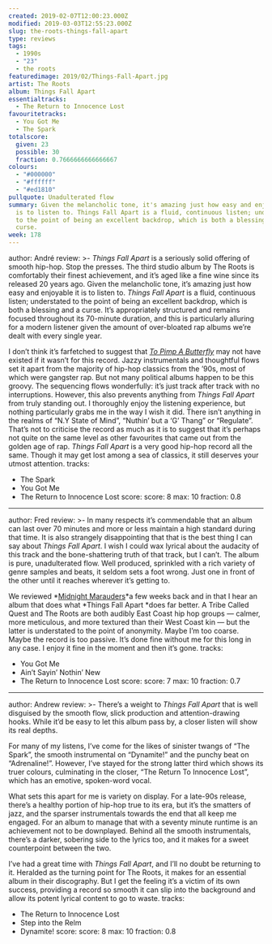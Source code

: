 ```yaml
---
created: 2019-02-07T12:00:23.000Z
modified: 2019-03-03T12:55:23.000Z
slug: the-roots-things-fall-apart
type: reviews
tags:
  - 1990s
  - "23"
  - the roots
featuredimage: 2019/02/Things-Fall-Apart.jpg
artist: The Roots
album: Things Fall Apart
essentialtracks:
  - The Return to Innocence Lost
favouritetracks:
  - You Got Me
  - The Spark
totalscore:
  given: 23
  possible: 30
  fraction: 0.7666666666666667
colours:
  - "#000000"
  - "#ffffff"
  - "#ed1810"
pullquote: Unadulterated flow
summary: Given the melancholic tone, it's amazing just how easy and enjoyable it
  is to listen to. Things Fall Apart is a fluid, continuous listen; understated
  to the point of being an excellent backdrop, which is both a blessing and a
  curse.
week: 178
---
```

author: André
review: >-
  *Things Fall Apart* is a seriously solid offering of smooth hip-hop. Stop the
  presses. The third studio album by The Roots is comfortably their finest
  achievement, and it’s aged like a fine wine since its released 20 years ago.
  Given the melancholic tone, it’s amazing just how easy and enjoyable it is to
  listen to. *Things Fall Apart* is a fluid, continuous listen; understated to
  the point of being an excellent backdrop, which is both a blessing and a
  curse. It’s appropriately structured and remains focused throughout its
  70-minute duration, and this is particularly alluring for a modern listener
  given the amount of over-bloated rap albums we’re dealt with every single
  year.

  I don’t think it’s farfetched to suggest that [*To Pimp A Butterfly*](<https://audioxide.com/reviews/kendrick-lamar-to-pimp-a-butterfly/>) may not have existed if it wasn’t for this record. Jazzy instrumentals and thoughtful flows set it apart from the majority of hip-hop classics from the ’90s, most of which were gangster rap. But not many political albums happen to be this groovy. The sequencing flows wonderfully: it’s just track after track with no interruptions. However, this also prevents anything from *Things Fall Apart* from truly standing out. I thoroughly enjoy the listening experience, but nothing particularly grabs me in the way I wish it did. There isn’t anything in the realms of “N.Y State of Mind”, “Nuthin’ but a ‘G’ Thang” or “Regulate”. That’s not to criticise the record as much as it is to suggest that it’s perhaps not quite on the same level as other favourites that came out from the golden age of rap. *Things Fall Apart* is a very good hip-hop record all the same. Though it may get lost among a sea of classics, it still deserves your utmost attention.
tracks:
  - The Spark
  - ­­You Got Me
  - ­­The Return to Innocence Lost
score:
  score: 8
  max: 10
  fraction: 0.8
---
author: Fred
review: >-
  In many respects it’s commendable that an album can last over 70 minutes and
  more or less maintain a high standard during that time. It is also strangely
  disappointing that that is the best thing I can say about *Things Fall Apart*.
  I wish I could wax lyrical about the audacity of this track and the
  bone-shattering truth of that track, but I can’t. The album is pure,
  unadulterated flow. Well produced, sprinkled with a rich variety of genre
  samples and beats, it seldom sets a foot wrong. Just one in front of the other
  until it reaches wherever it’s getting to.

  We reviewed *[Midnight Marauders](<https://audioxide.com/reviews/a-tribe-called-quest-midnight-marauders/>)*a few weeks back and in that I hear an album that does what *Things Fall Apart *does far better. A Tribe Called Quest and The Roots are both audibly East Coast hip hop groups — calmer, more meticulous, and more textured than their West Coast kin — but the latter is understated to the point of anonymity. Maybe I’m too coarse. Maybe the record is too passive. It’s done fine without me for this long in any case. I enjoy it fine in the moment and then it’s gone.
tracks:
  - You Got Me
  - ­­Ain’t Sayin’ Nothin’ New
  - ­­The Return to Innocence Lost
score:
  score: 7
  max: 10
  fraction: 0.7
---
author: Andrew
review: >-
  There’s a weight to *Things Fall Apart* that is well disguised by the smooth
  flow, slick production and attention-drawing hooks. While it’d be easy to let
  this album pass by, a closer listen will show its real depths.

  For many of my listens, I’ve come for the likes of sinister twangs of “The Spark”, the smooth instrumental on “Dynamite!” and the punchy beat on “Adrenaline!”. However, I’ve stayed for the strong latter third which shows its truer colours, culminating in the closer, “The Return To Innocence Lost”, which has an emotive, spoken-word vocal.

  What sets this apart for me is variety on display. For a late-90s release, there’s a healthy portion of hip-hop true to its era, but it’s the smatters of jazz, and the sparser instrumentals towards the end that all keep me engaged. For an album to manage that with a seventy minute runtime is an achievement not to be downplayed. Behind all the smooth instrumentals, there’s a darker, sobering side to the lyrics too, and it makes for a sweet counterpoint between the two.

  I’ve had a great time with *Things Fall Apart*, and I’ll no doubt be returning to it. Heralded as the turning point for The Roots, it makes for an essential album in their discography. But I get the feeling it’s a victim of its own success, providing a record so smooth it can slip into the background and allow its potent lyrical content to go to waste.
tracks:
  - The Return to Innocence Lost
  - ­­Step into the Relm
  - ­­Dynamite!
score:
  score: 8
  max: 10
  fraction: 0.8
